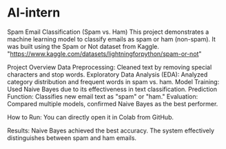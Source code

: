 # AI-intern

Spam Email Classification (Spam vs. Ham)
This project demonstrates a machine learning model to classify emails as spam or ham (non-spam). It was built using the Spam or Not dataset from Kaggle.
"https://www.kaggle.com/datasets/lightningforpython/spam-or-not"

Project Overview
Data Preprocessing: Cleaned text by removing special characters and stop words.
Exploratory Data Analysis (EDA): Analyzed category distribution and frequent words in spam vs. ham.
Model Training: Used Naive Bayes due to its effectiveness in text classification.
Prediction Function: Classifies new email text as "spam" or "ham."
Evaluation: Compared multiple models, confirmed Naive Bayes as the best performer.

How to Run:
You can directly open it in Colab from GitHub.

Results:
Naive Bayes achieved the best accuracy.
The system effectively distinguishes between spam and ham emails.
